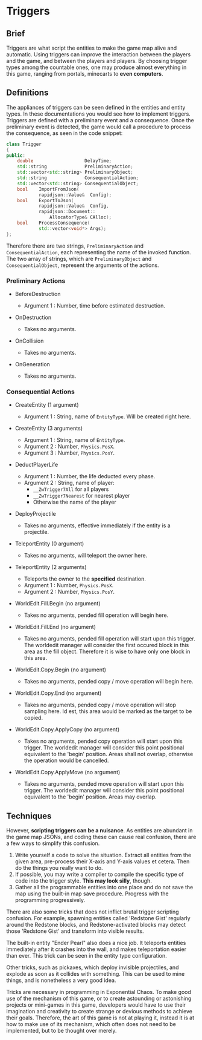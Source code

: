 
# Triggers

## Brief

Triggers are what script the entities to make the game map alive and automatic.
Using triggers can improve the interaction between the players and the game, and
between the players and players. By choosing trigger types among the countable
ones, one may produce almost everything in this game, ranging from portals,
minecarts to **even computers**.

## Definitions

The appliances of triggers can be seen defined in the entities and entity types.
In these documentations you would see how to implement triggers. Triggers are
defined with a preliminary event and a consequence. Once the preliminary event
is detected, the game would call a procedure to process the consequence, as seen
in the code snippet:

```C++
class Trigger
{
public:
    double                   DelayTime;
    std::string              PreliminaryAction;
    std::vector<std::string> PreliminaryObject;
    std::string              ConsequentialAction;
    std::vector<std::string> ConsequentialObject;
    bool    ImportFromJson(
            rapidjson::Value&  Config);
    bool    ExportToJson(
            rapidjson::Value&  Config,
            rapidjson::Document::
                AllocatorType& CAlloc);
    bool    ProcessConsequence(
            std::vector<void*> Args);
};
```

Therefore there are two strings, ```PreliminaryAction``` and ```ConsequentialAction```,
each representing the name of the invoked function. The two array of strings,
which are ```PreliminaryObject``` and ```ConsequentialObject```, represent the
arguments of the actions.

### Preliminary Actions

 * BeforeDestruction
   * Argument 1 : Number, time before estimated destruction.

 * OnDestruction
    * Takes no arguments.

 * OnCollision
    * Takes no arguments.

 * OnGeneration
    * Takes no arguments.

### Consequential Actions

 * CreateEntity (1 argument)
    * Argument 1 : String, name of ```EntityType```. Will be created right here.

 * CreateEntity (3 arguments)
    * Argument 1 : String, name of ```EntityType```.
    * Argument 2 : Number, ```Physics.PosX```.
    * Argument 3 : Number, ```Physics.PosY```.

 * DeductPlayerLife
    * Argument 1 : Number, the life deducted every phase.
    * Argument 2 : String, name of player:
       * ```__ZwTrigger7All``` for all players
       * ```__ZwTrigger7Nearest``` for nearest player
       * Otherwise the name of the player

 * DeployProjectile
    * Takes no arguments, effective immediately if the entity is a projectile.

 * TeleportEntity (0 argument)
    * Takes no arguments, will teleport the owner here.

 * TeleportEntity (2 arguments)
    * Teleports the owner to the **specified** destination.
    * Argument 1 : Number, ```Physics.PosX```.
    * Argument 2 : Number, ```Physics.PosY```.

 * WorldEdit.Fill.Begin (no argument)
    * Takes no arguments, pended fill operation will begin here.

 * WorldEdit.Fill.End (no argument)
    * Takes no arguments, pended fill operation will start upon this trigger. The
      worldedit manager will consider the first occured block in this area as
      the fill object. Therefore it is wise to have only one block in this area.

 * WorldEdit.Copy.Begin (no argument)
    * Takes no arguments, pended copy / move operation will begin here.

 * WorldEdit.Copy.End (no argument)
    * Takes no arguments, pended copy / move operation will stop sampling here.
      Id est, this area would be marked as the target to be copied.

 * WorldEdit.Copy.ApplyCopy (no argument)
    * Takes no arguments, pended copy operation will start upon this trigger. The
      worldedit manager will consider this point positional equivalent to the
      'begin' position. Areas shall not overlap, otherwise the operation would
      be cancelled.

 * WorldEdit.Copy.ApplyMove (no argument)
    * Takes no arguments, pended move operation will start upon this trigger. The
      worldedit manager will consider this point positional equivalent to the
      'begin' position. Areas may overlap.

## Techniques

However, **scripting triggers can be a nuisance**. As entities are abundant in the
game map JSONs, and coding these can cause real confusion, there are a few ways
to simplify this confusion.

 1. Write yourself a code to solve the situation. Extract all entities from the
    given area, pre-process their X-axis and Y-axis values et cetera. Then do
    the things you really want to do.
 2. If possible, you may write a compiler to compile the specific type of code
    into the trigger style. **This may look silly**, though.
 3. Gather all the programmable entities into one place and do not save the
    map using the built-in map save procedure. Progress with the programming
    progressively.

There are also some tricks that does not inflict brutal trigger scripting
confusion. For example, spawning entities called 'Redstone Gist' regularly
around the Redstone blocks, and Redstone-activated blocks may detect those
'Redstone Gist' and transform into visible results.

The built-in entity "Ender Pearl" also does a nice job. It teleports entities
immediately after it crashes into the wall, and makes teleportation easier than
ever. This trick can be seen in the entity type configuration.

Other tricks, such as pickaxes, which deploy invisible projectiles, and explode
as soon as it collides with something. This can be used to mine things, and is
nonetheless a very good idea.

Tricks are necessary in programming in Exponential Chaos. To make good use of
the mechanism of this game, or to create astounding or astonishing projects or
mini-games in this game, developers would have to use their imagination and
creativity to create strange or devious methods to achieve their goals. Therefore,
the art of this game is not at playing it, instead it is at how to make use of
its mechanism, which often does not need to be implemented, but to be thought
over merely.
